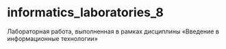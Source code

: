 # informatics_laboratories_8
Лабораторная работа, выполненная в рамках дисциплины «Введение в информационные технологии»
